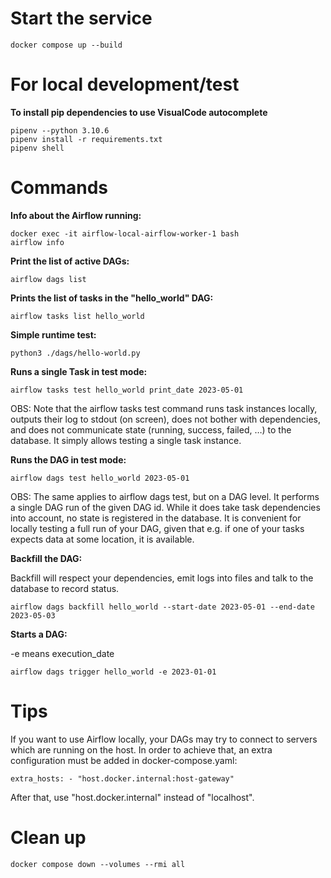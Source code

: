 # Start the service
```
docker compose up --build
```

# For local development/test
**To install pip dependencies to use VisualCode autocomplete**
```
pipenv --python 3.10.6
pipenv install -r requirements.txt
pipenv shell
```

# Commands
**Info about the Airflow running:**
```
docker exec -it airflow-local-airflow-worker-1 bash
airflow info
```

**Print the list of active DAGs:**
```
airflow dags list
```

**Prints the list of tasks in the "hello_world" DAG:**
```
airflow tasks list hello_world
```

**Simple runtime test:**
```
python3 ./dags/hello-world.py
```

**Runs a single Task in test mode:**
```
airflow tasks test hello_world print_date 2023-05-01
```
OBS: Note that the airflow tasks test command runs task instances locally, outputs their log to stdout (on screen), does not bother with dependencies, and does not communicate state (running, success, failed, …) to the database. It simply allows testing a single task instance.

**Runs the DAG in test mode:**
```
airflow dags test hello_world 2023-05-01
```
OBS: The same applies to airflow dags test, but on a DAG level. It performs a single DAG run of the given DAG id. While it does take task dependencies into account, no state is registered in the database. It is convenient for locally testing a full run of your DAG, given that e.g. if one of your tasks expects data at some location, it is available.

**Backfill the DAG:**

Backfill will respect your dependencies, emit logs into files and talk to the database to record status.
```
airflow dags backfill hello_world --start-date 2023-05-01 --end-date 2023-05-03
```

**Starts a DAG:**

-e means execution_date
```
airflow dags trigger hello_world -e 2023-01-01
```

# Tips
If you want to use Airflow locally, your DAGs may try to connect to servers which are running on the host. In order to achieve that, an extra configuration must be added in docker-compose.yaml:
```
extra_hosts: - "host.docker.internal:host-gateway"
```
After that, use "host.docker.internal" instead of "localhost".

# Clean up
```
docker compose down --volumes --rmi all
```